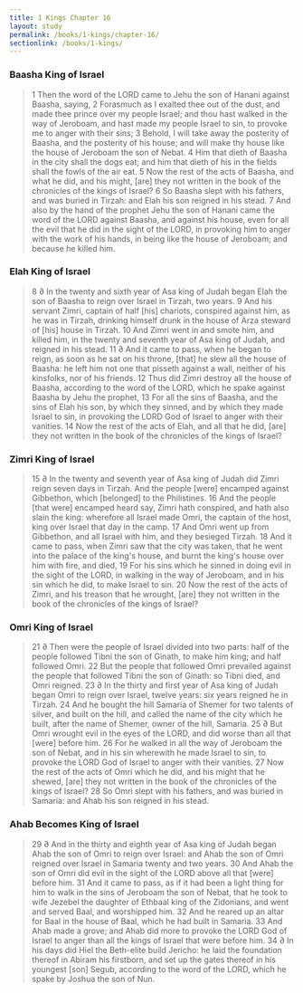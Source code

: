 ```yaml
---
title: 1 Kings Chapter 16
layout: study
permalink: /books/1-kings/chapter-16/
sectionlink: /books/1-kings/
---
```


### Baasha King of Israel

> 1 Then the word of the LORD came to Jehu the son of Hanani against Baasha, saying,
> 2 Forasmuch as I exalted thee out of the dust, and made thee prince over my people Israel; and thou hast walked in the way of Jeroboam, and hast made my people Israel to sin, to provoke me to anger with their sins;
> 3 Behold, I will take away the posterity of Baasha, and the posterity of his house; and will make thy house like the house of Jeroboam the son of Nebat.
> 4 Him that dieth of Baasha in the city shall the dogs eat; and him that dieth of his in the fields shall the fowls of the air eat.
> 5 Now the rest of the acts of Baasha, and what he did, and his might, [are] they not written in the book of the chronicles of the kings of Israel?
> 6 So Baasha slept with his fathers, and was buried in Tirzah: and Elah his son reigned in his stead.
> 7 And also by the hand of the prophet Jehu the son of Hanani came the word of the LORD against Baasha, and against his house, even for all the evil that he did in the sight of the LORD, in provoking him to anger with the work of his hands, in being like the house of Jeroboam; and because he killed him.

### Elah King of Israel

> 8 ∂ In the twenty and sixth year of Asa king of Judah began Elah the son of Baasha to reign over Israel in Tirzah, two years.
> 9 And his servant Zimri, captain of half [his] chariots, conspired against him, as he was in Tirzah, drinking himself drunk in the house of Arza steward of [his] house in Tirzah.
> 10 And Zimri went in and smote him, and killed him, in the twenty and seventh year of Asa king of Judah, and reigned in his stead.
> 11 ∂ And it came to pass, when he began to reign, as soon as he sat on his throne, [that] he slew all the house of Baasha: he left him not one that pisseth against a wall, neither of his kinsfolks, nor of his friends.
> 12 Thus did Zimri destroy all the house of Baasha, according to the word of the LORD, which he spake against Baasha by Jehu the prophet,
> 13 For all the sins of Baasha, and the sins of Elah his son, by which they sinned, and by which they made Israel to sin, in provoking the LORD God of Israel to anger with their vanities.
> 14 Now the rest of the acts of Elah, and all that he did, [are] they not written in the book of the chronicles of the kings of Israel?

### Zimri King of Israel

> 15 ∂ In the twenty and seventh year of Asa king of Judah did Zimri reign seven days in Tirzah. And the people [were] encamped against Gibbethon, which [belonged] to the Philistines.
> 16 And the people [that were] encamped heard say, Zimri hath conspired, and hath also slain the king: wherefore all Israel made Omri, the captain of the host, king over Israel that day in the camp.
> 17 And Omri went up from Gibbethon, and all Israel with him, and they besieged Tirzah.
> 18 And it came to pass, when Zimri saw that the city was taken, that he went into the palace of the king's house, and burnt the king's house over him with fire, and died,
> 19 For his sins which he sinned in doing evil in the sight of the LORD, in walking in the way of Jeroboam, and in his sin which he did, to make Israel to sin.
> 20 Now the rest of the acts of Zimri, and his treason that he wrought, [are] they not written in the book of the chronicles of the kings of Israel?

### Omri King of Israel

> 21 ∂ Then were the people of Israel divided into two parts: half of the people followed Tibni the son of Ginath, to make him king; and half followed Omri.
> 22 But the people that followed Omri prevailed against the people that followed Tibni the son of Ginath: so Tibni died, and Omri reigned.
> 23 ∂ In the thirty and first year of Asa king of Judah began Omri to reign over Israel, twelve years: six years reigned he in Tirzah.
> 24 And he bought the hill Samaria of Shemer for two talents of silver, and built on the hill, and called the name of the city which he built, after the name of Shemer, owner of the hill, Samaria.
> 25 ∂ But Omri wrought evil in the eyes of the LORD, and did worse than all that [were] before him.
> 26 For he walked in all the way of Jeroboam the son of Nebat, and in his sin wherewith he made Israel to sin, to provoke the LORD God of Israel to anger with their vanities.
> 27 Now the rest of the acts of Omri which he did, and his might that he shewed, [are] they not written in the book of the chronicles of the kings of Israel?
> 28 So Omri slept with his fathers, and was buried in Samaria: and Ahab his son reigned in his stead.

### Ahab Becomes King of Israel

> 29 ∂ And in the thirty and eighth year of Asa king of Judah began Ahab the son of Omri to reign over Israel: and Ahab the son of Omri reigned over Israel in Samaria twenty and two years.
> 30 And Ahab the son of Omri did evil in the sight of the LORD above all that [were] before him.
> 31 And it came to pass, as if it had been a light thing for him to walk in the sins of Jeroboam the son of Nebat, that he took to wife Jezebel the daughter of Ethbaal king of the Zidonians, and went and served Baal, and worshipped him.
> 32 And he reared up an altar for Baal in the house of Baal, which he had built in Samaria.
> 33 And Ahab made a grove; and Ahab did more to provoke the LORD God of Israel to anger than all the kings of Israel that were before him.
> 34 ∂ In his days did Hiel the Beth-elite build Jericho: he laid the foundation thereof in Abiram his firstborn, and set up the gates thereof in his youngest [son] Segub, according to the word of the LORD, which he spake by Joshua the son of Nun.
